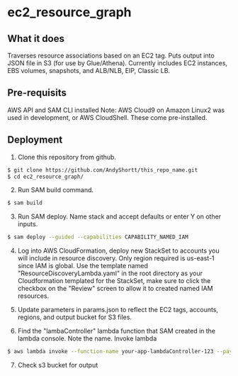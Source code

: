 # ec2_resource_graph

## What it does

Traverses resource associations based on an EC2 tag. Puts output into JSON file in S3 (for use by Glue/Athena). Currently includes EC2 instances, EBS volumes, snapshots, and ALB/NLB, EIP, Classic LB.

## Pre-requisits
AWS API and SAM CLI installed
Note: AWS Cloud9 on Amazon Linux2 was used in development, or AWS CloudShell. These come pre-installed.

## Deployment

1. Clone this repository from github.  
```sh  
$ git clone https://github.com/AndyShortt/this_repo_name.git
$ cd ec2_resource_graph/
```  

2. Run SAM build command.  
```sh  
$ sam build
```  

3. Run SAM deploy. Name stack and accept defaults or enter Y on other inputs.  
```sh  
$ sam deploy --guided --capabilities CAPABILITY_NAMED_IAM
```  

4. Log into AWS CloudFormation, deploy new StackSet to accounts you will include in resource discovery. Only region required is us-east-1 since IAM is global. Use the template named "ResourceDiscoveryLambda.yaml" in the root directory as your Cloudformation templated for the StackSet, make sure to click the checkbox on the "Review" screen to allow it to created named IAM resources.  

5. Update parameters in params.json to reflect the EC2 tags, accounts, regions, and output bucket for S3 files.  

6. Find the "lambaController" lambda function that SAM created in the lambda console. Note the name. Invoke lambda  
```sh  
$ aws lambda invoke --function-name your-app-lambdaController-123 --payload file://params.json out.txt
```  

7. Check s3 bucket for output  
